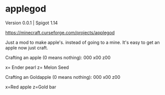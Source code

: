 # applegod
Version 0.0.1  |  Spigot 1.14

https://minecraft.curseforge.com/projects/applegod


Just a mod to make apple's. instead of going to a mine. It's easy to get an apple now just craft.

Crafting an apple (0 means nothing): 000 x00 z00

x= Ender pearl z= Melon Seed

Crafting an Goldapple (0 means nothing): 000 x00 z00

x=Red apple z=Gold bar
